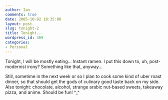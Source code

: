 ```yaml
---
author: Ian
comments: true
date: 2005-10-02 18:35:00
layout: post
slug: tonight-2
title: Tonight...
wordpress_id: 369
categories:
- Personal
---
```


Tonight, I will be mostly eating...  Instant ramen.  </jesse>  I put this down to, uh, post-modernist irony?  Something like that, anyway...  

Still, sometime in the next week or so I plan to cook some kind of uber roast dinner, so that should get the gods of culinary good taste back on my side.  Also tonight: chocolate, alcohol, strange arabic nut-based sweets, takeaway pizza, and anime.  Should be fun! ^_^
